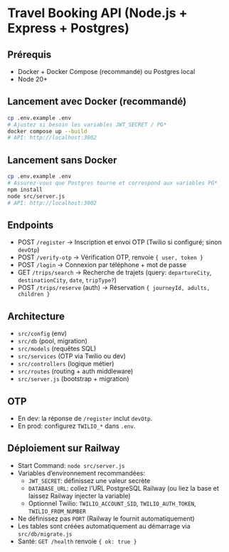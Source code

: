 # Travel Booking API (Node.js + Express + Postgres)

## Prérequis
- Docker + Docker Compose (recommandé) ou Postgres local
- Node 20+

## Lancement avec Docker (recommandé)
```bash
cp .env.example .env
# Ajustez si besoin les variables JWT_SECRET / PG*
docker compose up --build
# API: http://localhost:3002
```

## Lancement sans Docker
```bash
cp .env.example .env
# Assurez-vous que Postgres tourne et correspond aux variables PG*
npm install
node src/server.js
# API: http://localhost:3002
```

## Endpoints
- POST `/register` → Inscription et envoi OTP (Twilio si configuré; sinon `devOtp`)
- POST `/verify-otp` → Vérification OTP, renvoie `{ user, token }`
- POST `/login` → Connexion par téléphone + mot de passe
- GET `/trips/search` → Recherche de trajets (query: `departureCity`, `destinationCity`, `date`, `tripType?`)
- POST `/trips/reserve` (auth) → Réservation `{ journeyId, adults, children }`

## Architecture
- `src/config` (env)
- `src/db` (pool, migration)
- `src/models` (requêtes SQL)
- `src/services` (OTP via Twilio ou dev)
- `src/controllers` (logique métier)
- `src/routes` (routing + auth middleware)
- `src/server.js` (bootstrap + migration)

## OTP
- En dev: la réponse de `/register` inclut `devOtp`.
- En prod: configurez `TWILIO_*` dans `.env`.

## Déploiement sur Railway

- Start Command: `node src/server.js`
- Variables d’environnement recommandées:
  - `JWT_SECRET`: définissez une valeur secrète
  - `DATABASE_URL`: collez l’URL PostgreSQL Railway (ou liez la base et laissez Railway injecter la variable)
  - Optionnel Twilio: `TWILIO_ACCOUNT_SID`, `TWILIO_AUTH_TOKEN`, `TWILIO_FROM_NUMBER`
- Ne définissez pas `PORT` (Railway le fournit automatiquement)
- Les tables sont créées automatiquement au démarrage via `src/db/migrate.js`
- Santé: `GET /health` renvoie `{ ok: true }`